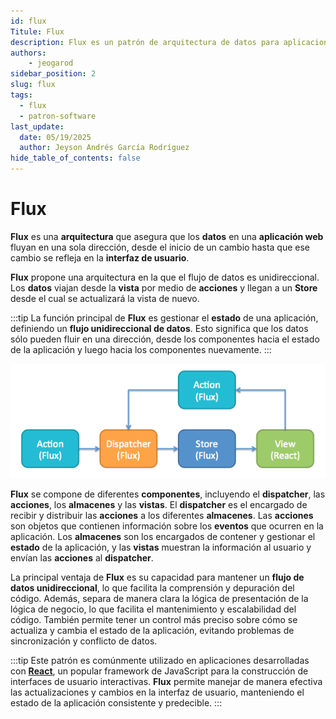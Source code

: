 ```yaml
---
id: flux
Titule: Flux
description: Flux es un patrón de arquitectura de datos para aplicaciones web que permiten gestionar el estado.
authors: 
    - jeogarod
sidebar_position: 2
slug: flux
tags:
  - flux
  - patron-software
last_update:
  date: 05/19/2025
  author: Jeyson Andrés García Rodríguez
hide_table_of_contents: false
---
```


# Flux

**Flux** es una **arquitectura** que asegura que los **datos** en una **aplicación web** fluyan en una sola dirección, desde el inicio de un cambio hasta que ese cambio se refleja en la **interfaz de usuario**.

**Flux** propone una arquitectura en la que el flujo de datos es unidireccional. Los **datos** viajan desde la **vista** por medio de **acciones** y llegan a un **Store** desde el cual se actualizará la vista de nuevo. 

:::tip
La función principal de **Flux** es gestionar el **estado** de una aplicación, definiendo un **flujo unidireccional de datos**. Esto significa que los datos sólo pueden fluir en una dirección, desde los componentes hacia el estado de la aplicación y luego hacia los componentes nuevamente.
:::

<!-- truncate -->

![Arquitectura Flux](/img/flux.png)

**Flux** se compone de diferentes **componentes**, incluyendo el **dispatcher**, las **acciones**, los **almacenes** y las **vistas**. El **dispatcher** es el encargado de recibir y distribuir las **acciones** a los diferentes **almacenes**. Las **acciones** son objetos que contienen información sobre los **eventos** que ocurren en la aplicación. Los **almacenes** son los encargados de contener y gestionar el **estado** de la aplicación, y las **vistas** muestran la información al usuario y envían las **acciones** al **dispatcher**.

La principal ventaja de **Flux** es su capacidad para mantener un **flujo de datos unidireccional**, lo que facilita la comprensión y depuración del código. Además, separa de manera clara la lógica de presentación de la lógica de negocio, lo que facilita el mantenimiento y escalabilidad del código. También permite tener un control más preciso sobre cómo se actualiza y cambia el estado de la aplicación, evitando problemas de sincronización y conflicto de datos.

:::tip
Este patrón es comúnmente utilizado en aplicaciones desarrolladas con [**React**](/docs/programacion/reactjs/intro.md), un popular framework de JavaScript para la construcción de interfaces de usuario interactivas. **Flux** permite manejar de manera efectiva las actualizaciones y cambios en la interfaz de usuario, manteniendo el estado de la aplicación consistente y predecible.
:::